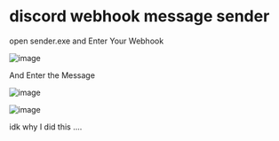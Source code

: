 # discord webhook message sender

open sender.exe and Enter Your Webhook 

![image](https://user-images.githubusercontent.com/72771279/165551742-4eb16361-80cd-4f76-9b11-cd21f0c8f3b2.png)

And Enter the Message

![image](https://user-images.githubusercontent.com/72771279/165551295-23a95b21-c91d-4383-9b76-2b20ef267e73.png)

![image](https://user-images.githubusercontent.com/72771279/165551407-17236b8d-57bf-4276-8f44-4cccf8619fb6.png)


idk why I did this ....
